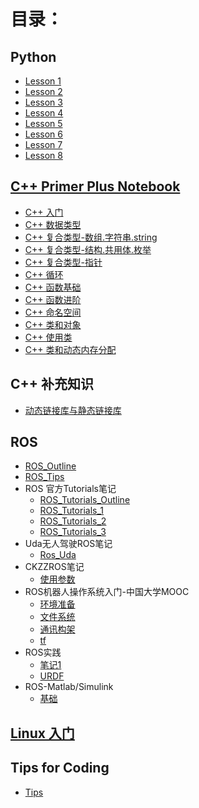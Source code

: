 # 目录：
## Python
- [Lesson 1](https://nbviewer.jupyter.org/github/likun1993630/Coding/blob/master/Python/Lesson1.ipynb)
- [Lesson 2](https://nbviewer.jupyter.org/github/likun1993630/Coding/blob/master/Python/lesson2.ipynb)
- [Lesson 3](https://nbviewer.jupyter.org/github/likun1993630/Coding/blob/master/Python/lesson3.ipynb)
- [Lesson 4](https://nbviewer.jupyter.org/github/likun1993630/Coding/blob/master/Python/lesson4.ipynb)
- [Lesson 5](https://nbviewer.jupyter.org/github/likun1993630/Coding/blob/master/Python/lesson5.ipynb)
- [Lesson 6](https://nbviewer.jupyter.org/github/likun1993630/Coding/blob/master/Python/Lesson6.ipynb)
- [Lesson 7](https://nbviewer.jupyter.org/github/likun1993630/Coding/blob/master/Python/Lesson7.ipynb)
- [Lesson 8](https://nbviewer.jupyter.org/github/likun1993630/Coding/blob/master/Python/Lesson8.ipynb)

## [C++ Primer Plus Notebook](./C++Primer&#32;Plus/)
- [C++ 入门](./C++Primer&#32;Plus/C++&#32;入门.md)
- [C++ 数据类型](./C++Primer&#32;Plus/C++_数据类型.md)
- [C++ 复合类型-数组.字符串.string](./C++Primer&#32;Plus/C++r&#32;复合类型-数组.字符串.string.md)
- [C++ 复合类型-结构.共用体.枚举](./C++Primer&#32;Plus/C++r&#32;复合类型-结构.共用体.枚举.md)
- [C++ 复合类型-指针](./C++Primer&#32;Plus/C++&#32;复合类型-指针.md)
- [C++ 循环](./C++Primer&#32;Plus/C++&#32;循环.md)
- [C++ 函数基础](./C++Primer&#32;Plus/C++&#32;函数基础.md)
- [C++ 函数进阶](./C++Primer&#32;Plus/C++&#32;函数进阶.md)
- [C++ 命名空间](./C++Primer&#32;Plus/C++_命名空间.md)
- [C++ 类和对象](./C++Primer&#32;Plus/C++_类和对象.md)
- [C++ 使用类](./C++Primer&#32;Plus/C++_使用类.md)
- [C++ 类和动态内存分配](./C++Primer&#32;Plus/C++_类和动态内存分配.md)

## C++ 补充知识
- [动态链接库与静态链接库](./C++Notebook/动态链接库与静态链接库.md)


## ROS
- [ROS_Outline](./ROS/ROS_Outline.md)
- [ROS_Tips](/ROS/ROS_Tips.md)
- ROS 官方Tutorials笔记
    - [ROS_Tutorials_Outline](./ROS/ROS_Tutorials_Outline.md)
    - [ROS_Tutorials_1](./ROS/ROS_Tutorials_1.md)
    - [ROS_Tutorials_2](./ROS/ROS_Tutorials_2.md)
    - [ROS_Tutorials_3](./ROS/ROS_Tutorials_3.md)
- Uda无人驾驶ROS笔记
    - [Ros_Uda](./ROS/ROS_Uda.md)
- CKZZROS笔记
    - [使用参数](./ROS/ROS_CKZZ_使用参数.md)
- ROS机器人操作系统入门-中国大学MOOC
    - [环境准备](./ROS_MOOC/ROS_prepare.md)
    - [文件系统](./ROS_MOOC/ROS_文件系统.md)
    - [通讯构架](./ROS_MOOC/ROS_通讯构架.md)
    - [tf](ROS_MOOC/ROS_tf.md)
- ROS实践
    - [笔记1](./ROS/ROS1.md)
    - [URDF](./ROS/ROS_urdf.md)
- ROS-Matlab/Simulink
    - [基础](./ROS/ROS_matlab-ros.md)
## [Linux 入门](./Linux/)


## Tips for Coding
- [Tips](Tips.md)



